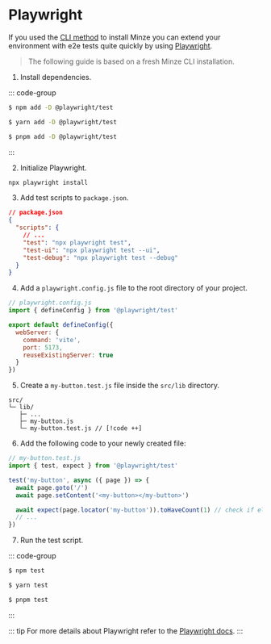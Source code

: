 # Playwright

If you used the [CLI method](/guide/installation#cli) to install Minze you can extend your environment with e2e tests quite quickly by using [Playwright](https://playwright.dev/).

> The following guide is based on a fresh Minze CLI installation.

1. Install dependencies.

::: code-group

```bash [npm]
$ npm add -D @playwright/test
```

```bash [yarn]
$ yarn add -D @playwright/test
```

```bash [pnpm]
$ pnpm add -D @playwright/test
```

:::

2. Initialize Playwright.

```bash [npm]
npx playwright install
```

3. Add test scripts to `package.json`.

```json
// package.json
{
  "scripts": {
    // ...
    "test": "npx playwright test",
    "test-ui": "npx playwright test --ui",
    "test-debug": "npx playwright test --debug"
  }
}
```

4. Add a `playwright.config.js` file to the root directory of your project.

```js
// playwright.config.js
import { defineConfig } from '@playwright/test'

export default defineConfig({
  webServer: {
    command: 'vite',
    port: 5173,
    reuseExistingServer: true
  }
})
```

5. Create a `my-button.test.js` file inside the `src/lib` directory.

```
src/
└─ lib/
   ├─ ...
   ├─ my-button.js
   └─ my-button.test.js // [!code ++]
```

6. Add the following code to your newly created file:

```js
// my-button.test.js
import { test, expect } from '@playwright/test'

test('my-button', async ({ page }) => {
  await page.goto('/')
  await page.setContent('<my-button></my-button>')

  await expect(page.locator('my-button')).toHaveCount(1) // check if element exists
  // ...
})
```

7. Run the test script.

::: code-group

```bash [npm]
$ npm test
```

```bash [yarn]
$ yarn test
```

```bash [pnpm]
$ pnpm test
```

:::

::: tip
For more details about Playwright refer to the [Playwright docs](https://playwright.dev/).
:::
